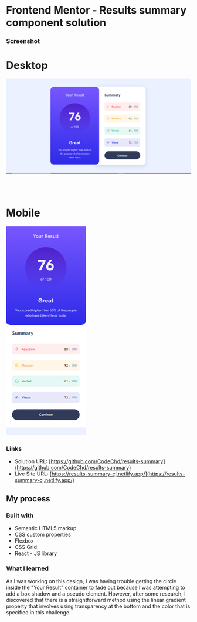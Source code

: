# Frontend Mentor - Results summary component solution

### Screenshot


<h1>Desktop</h1>

![](./public/Desktop.png)

<br><br>

<h1>Mobile</h1>

![](./public/Mobile.png)

### Links

- Solution URL: [https://github.com/CodeChd/results-summary](https://github.com/CodeChd/results-summary)
- Live Site URL: [https://results-summary-cj.netlify.app/](https://results-summary-cj.netlify.app/)

## My process

### Built with

- Semantic HTML5 markup
- CSS custom properties
- Flexbox
- CSS Grid
- [React](https://reactjs.org/) - JS library

### What I learned

As I was working on this design, I was having trouble getting the circle inside the "Your Result" container to fade out because I was attempting to add a box shadow and a pseudo element. However, after some research, I discovered that there is a straightforward method using the linear gradient property that involves using transparency at the bottom and the color that is specified in this challenge.

